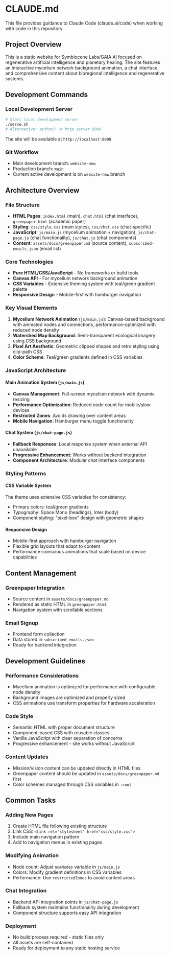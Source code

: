 # CLAUDE.md

This file provides guidance to Claude Code (claude.ai/code) when working with code in this repository.

## Project Overview

This is a static website for Symbiocene Labs/GAIA AI focused on regenerative artificial intelligence and planetary healing. The site features an interactive mycelium network background animation, a chat interface, and comprehensive content about bioregional intelligence and regenerative systems.

## Development Commands

### Local Development Server
```bash
# Start local development server
./serve.sh
# Alternative: python3 -m http.server 8000
```
The site will be available at `http://localhost:8000`

### Git Workflow
- Main development branch: `website-new`
- Production branch: `main`
- Current active development is on `website-new` branch

## Architecture Overview

### File Structure
- **HTML Pages**: `index.html` (main), `chat.html` (chat interface), `greenpaper.html` (academic paper)
- **Styling**: `css/style.css` (main styles), `css/chat.css` (chat-specific)
- **JavaScript**: `js/main.js` (mycelium animation + navigation), `js/chat-page.js` (chat functionality), `js/chat.js` (chat components)
- **Content**: `assets/docs/greenpaper.md` (source content), `subscribed-emails.json` (email list)

### Core Technologies
- **Pure HTML/CSS/JavaScript** - No frameworks or build tools
- **Canvas API** - For mycelium network background animation
- **CSS Variables** - Extensive theming system with teal/green gradient palette
- **Responsive Design** - Mobile-first with hamburger navigation

### Key Visual Elements
1. **Mycelium Network Animation** (`js/main.js`): Canvas-based background with animated nodes and connections, performance-optimized with reduced node density
2. **Watershed Map Background**: Semi-transparent ecological imagery using CSS background
3. **Pixel Art Aesthetic**: Geometric clipped shapes and retro styling using clip-path CSS
4. **Color Scheme**: Teal/green gradients defined in CSS variables

### JavaScript Architecture

#### Main Animation System (`js/main.js`)
- **Canvas Management**: Full-screen mycelium network with dynamic resizing
- **Performance Optimization**: Reduced node count for mobile/slow devices
- **Restricted Zones**: Avoids drawing over content areas
- **Mobile Navigation**: Hamburger menu toggle functionality

#### Chat System (`js/chat-page.js`)
- **Fallback Responses**: Local response system when external API unavailable
- **Progressive Enhancement**: Works without backend integration
- **Component Architecture**: Modular chat interface components

### Styling Patterns

#### CSS Variable System
The theme uses extensive CSS variables for consistency:
- Primary colors: teal/green gradients
- Typography: Space Mono (headings), Inter (body)
- Component styling: "pixel-box" design with geometric shapes

#### Responsive Design
- Mobile-first approach with hamburger navigation
- Flexible grid layouts that adapt to content
- Performance-conscious animations that scale based on device capabilities

## Content Management

### Greenpaper Integration
- Source content in `assets/docs/greenpaper.md`
- Rendered as static HTML in `greenpaper.html`
- Navigation system with scrollable sections

### Email Signup
- Frontend form collection
- Data stored in `subscribed-emails.json`
- Ready for backend integration

## Development Guidelines

### Performance Considerations
- Mycelium animation is optimized for performance with configurable node density
- Background images are optimized and properly sized
- CSS animations use transform properties for hardware acceleration

### Code Style
- Semantic HTML with proper document structure
- Component-based CSS with reusable classes
- Vanilla JavaScript with clear separation of concerns
- Progressive enhancement - site works without JavaScript

### Content Updates
- Mission/vision content can be updated directly in HTML files
- Greenpaper content should be updated in `assets/docs/greenpaper.md` first
- Color schemes managed through CSS variables in `:root`

## Common Tasks

### Adding New Pages
1. Create HTML file following existing structure
2. Link CSS: `<link rel="stylesheet" href="css/style.css">`
3. Include main navigation pattern
4. Add to navigation menus in existing pages

### Modifying Animation
- Node count: Adjust `numNodes` variable in `js/main.js`
- Colors: Modify gradient definitions in CSS variables
- Performance: Use `restrictedZones` to avoid content areas

### Chat Integration
- Backend API integration points in `js/chat-page.js`
- Fallback system maintains functionality during development
- Component structure supports easy API integration

### Deployment
- No build process required - static files only
- All assets are self-contained
- Ready for deployment to any static hosting service